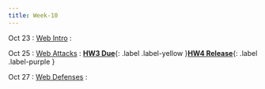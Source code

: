 ```yaml
---
title: Week-10
---
```


Oct 23
: [Web Intro]()
  :  

Oct 25
: [Web Attacks]()
  : [**HW3 Due**](https://purdue.brightspace.com/d2l/le/content/832199/viewContent/14256149/View){: .label .label-yellow }[**HW4 Release**](#){: .label .label-purple }

Oct 27
: [Web Defenses]()
  : 



